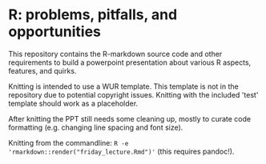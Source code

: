 # R: problems, pitfalls, and opportunities

This repository contains the R-markdown source code and other requirements to build a powerpoint presentation about various R aspects, features, and quirks.

Knitting is intended to use a WUR template. This template is not in the repository due to potential copyright issues. Knitting with the included 'test' template should work as a placeholder.

After knitting the PPT still needs some cleaning up, mostly to curate code formatting (e.g. changing line spacing and font size).

Knitting from the commandline: `R -e 'rmarkdown::render("friday_lecture.Rmd")'` (this requires pandoc!).
